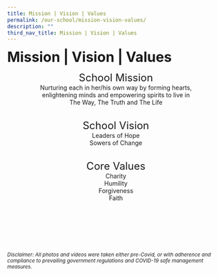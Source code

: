```yaml
---
title: Mission | Vision | Values
permalink: /our-school/mission-vision-values/
description: ""
third_nav_title: Mission | Vision | Values
---
```



**<font size=6>Mission | Vision | Values</font>**




<center>

<font size=5>School Mission</font>
<br>
Nurturing each in her/his own way by forming hearts,<br>
enlightening minds and empowering spirits to live in<br>
The Way, The Truth and The Life<br><br>


  

  
<font size=5>School Vision</font><br>
Leaders of Hope<br>
Sowers of Change
<br><br>

  

<font size=5>Core Values</font><br>
Charity<br>
Humility<br>
Forgiveness<br>
Faith

</center>  
	
<br><br><br><br><br><br>
<sup>_Disclaimer: All photos and videos were taken either pre-Covid, or with adherence and compliance to prevailing government regulations and COVID-19 safe management measures._</sup>